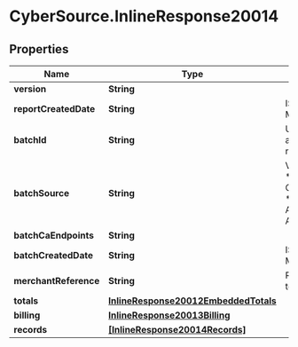 # CyberSource.InlineResponse20014

## Properties
Name | Type | Description | Notes
------------ | ------------- | ------------- | -------------
**version** | **String** |  | [optional] 
**reportCreatedDate** | **String** | ISO-8601 format: yyyy-MM-ddTHH:mm:ssZ | [optional] 
**batchId** | **String** | Unique identification number assigned to the submitted request. | [optional] 
**batchSource** | **String** | Valid Values:   * SCHEDULER   * TOKEN_API   * CREDIT_CARD_FILE_UPLOAD   * AMEX_REGSITRY   * AMEX_REGISTRY_API   * AMEX_MAINTENANCE  | [optional] 
**batchCaEndpoints** | **String** |  | [optional] 
**batchCreatedDate** | **String** | ISO-8601 format: yyyy-MM-ddTHH:mm:ssZ | [optional] 
**merchantReference** | **String** | Reference used by merchant to identify batch. | [optional] 
**totals** | [**InlineResponse20012EmbeddedTotals**](InlineResponse20012EmbeddedTotals.md) |  | [optional] 
**billing** | [**InlineResponse20013Billing**](InlineResponse20013Billing.md) |  | [optional] 
**records** | [**[InlineResponse20014Records]**](InlineResponse20014Records.md) |  | [optional] 


